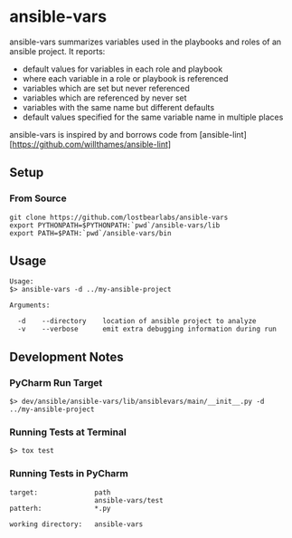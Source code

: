 
# ansible-vars

ansible-vars summarizes variables used in the playbooks and roles of an ansible project.
It reports:
* default values for variables in each role and playbook
* where each variable in a role or playbook is referenced
* variables which are set but never referenced
* variables which are referenced by never set
* variables with the same name but different defaults
* default values specified for the same variable name in multiple places

ansible-vars is inspired by and borrows code from [ansible-lint][https://github.com/willthames/ansible-lint]


## Setup

### From Source

```
git clone https://github.com/lostbearlabs/ansible-vars
export PYTHONPATH=$PYTHONPATH:`pwd`/ansible-vars/lib
export PATH=$PATH:`pwd`/ansible-vars/bin
```

## Usage

```
Usage:
$> ansible-vars -d ../my-ansible-project

Arguments:

  -d    --directory    location of ansible project to analyze
  -v    --verbose      emit extra debugging information during run

```



## Development Notes

### PyCharm Run Target

```
$> dev/ansible/ansible-vars/lib/ansiblevars/main/__init__.py -d  ../my-ansible-project
```

### Running Tests at Terminal

```
$> tox test
```

### Running Tests in PyCharm

```
target:              path
                     ansible-vars/test
patterh:             *.py

working directory:   ansible-vars
```


